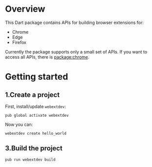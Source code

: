 # Overview
This Dart package contains APIs for building browser extensions for:
  * Chrome
  * Edge
  * Firefox

Currently the package supports only a small set of APIs. If you want to access all APIs, there is
[package:chrome](https://pub.dev/packages/chrome).

# Getting started
## 1.Create a project
First, install/update `webextdev`:
```
pub global activate webextdev
```

Now you can:
```
webextdev create hello_world
```

## 3.Build the project
```
pub run webextdev build
```